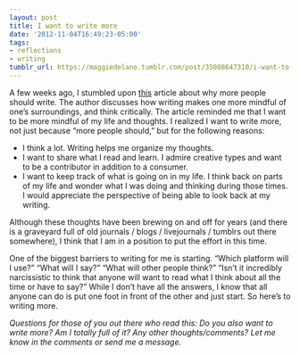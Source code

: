 ```yaml
---
layout: post
title: I want to write more
date: '2012-11-04T16:49:23-05:00'
tags:
- reflections
- writing
tumblr_url: https://maggiedelano.tumblr.com/post/35008647310/i-want-to-write-more
---
```

A few weeks ago, I stumbled upon [this](http://jsomers.net/blog/more-people-should-write "More people should write") article about why more people should write. The author discusses how writing makes one more mindful of one’s surroundings, and think critically. The article reminded me that I want to be more mindful of my life and thoughts. I realized I want to write more, not just because “more people should,” but for the following reasons:

- I think a lot.&nbsp;Writing helps me organize my thoughts.
- I want to share what I read and learn. I admire creative types and want to be a contributor in addition to a consumer.
- I want to keep track of what is going on in my life. I think back on parts of my life and wonder what I was doing and thinking during those times. I would appreciate the perspective of being able to look back at my writing.

Although these thoughts have been brewing on and off for years (and there is a graveyard full of old journals / blogs / livejournals / tumblrs out there somewhere), I think that I am in a position to put the effort in this time.

One of the biggest barriers to writing for me is starting. “Which platform will I use?” “What will I say?” “What will other people think?” “Isn’t it incredibly narcissistic to think that anyone will want to read what I think about all the time or have to say?” While I don’t have all the answers, I know that all anyone can do is put one foot in front of the other and just start. So here’s to writing more.

_Questions for those of you out there who read this: Do you also want to write more? Am I totally full of it? Any other thoughts/comments? Let me know in the comments or send me a message._

